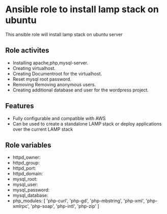 # Ansible role to install lamp stack on ubuntu

This ansible role will install lamp stack on ubuntu server

## Role activites

 - Installing apache,php,mysql-server.
 - Creating virtualhost.
 - Creating Documentroot for the virtualhost.
 - Reset mysql root password.
 - Removing Removing anonymous users.
 - Creating additional database and user for the wordpress project.

## Features

- Fully configurable and compatible with AWS
- Can be used to create a standalone LAMP stack or deploy applications over the current LAMP stack
 
## Role variables

- httpd_owner: 
- httpd_group: 
- httpd_port: 
- httpd_domain: 
- mysql_root: 
- mysql_user: 
- mysql_password: 
- mysql_database: 
- php_modules: [ 'php-curl', 'php-gd', 'php-mbstring', 'php-xml', 'php-xmlrpc', 'php-soap', 'php-intl', 'php-zip' ]
